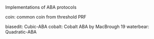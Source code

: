 Implementations of ABA protocols

coin: common coin from threshold PRF

biasedit: Cubic-ABA
cobalt: Cobalt ABA by MacBrough 19 
waterbear: Quadratic-ABA